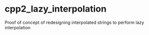 # cpp2_lazy_interpolation
Proof of concept of redesigning interpolated strings to perform lazy interpolation
